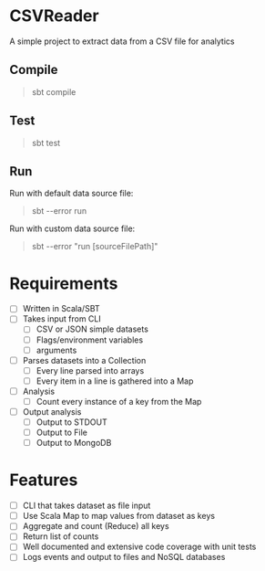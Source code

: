 # CSVReader
A simple project to extract data from a CSV file for analytics

## Compile
>sbt compile

## Test
>sbt test

## Run
Run with default data source file:
>sbt --error run

Run with custom data source file:
>sbt --error "run [sourceFilePath]"

# Requirements
- [ ] Written in Scala/SBT
- [ ] Takes input from CLI
    - [ ] CSV or JSON simple datasets
    - [ ] Flags/environment variables
    - [ ] arguments
- [ ] Parses datasets into a Collection
    - [ ] Every line parsed into arrays
    - [ ] Every item in a line is gathered into a Map
- [ ] Analysis
    - [ ] Count every instance of a key from the Map
- [ ] Output analysis
    - [ ] Output to STDOUT
    - [ ] Output to File
    - [ ] Output to MongoDB

# Features
- [ ] CLI that takes dataset as file input
- [ ] Use Scala Map to map values from dataset as keys
- [ ] Aggregate and count (Reduce) all keys
- [ ] Return list of counts
- [ ] Well documented and extensive code coverage with unit tests
- [ ] Logs events and output to files and NoSQL databases